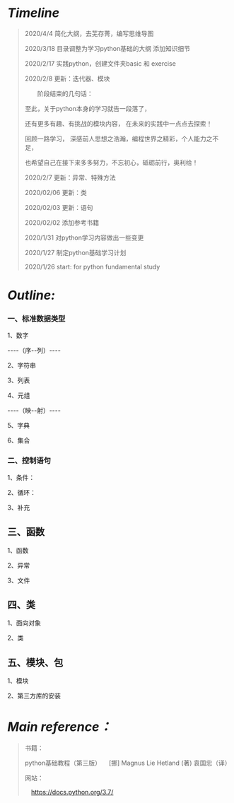 # _Timeline_

>2020/4/4 简化大纲，去芜存菁，编写思维导图
>
>2020/3/18 目录调整为学习python基础的大纲
>添加知识细节
>
>2020/2/17 实践python，创建文件夹basic 和 exercise
> 
>2020/2/8 更新：迭代器、模块
>
>&emsp;&emsp;阶段结束的几句话：
>
>至此，关于python本身的学习就告一段落了，
>
>还有更多有趣、有挑战的模块内容，
>在未来的实践中一点点去探索！
>
>回顾一路学习，
>深感前人思想之浩瀚，编程世界之精彩，个人能力之不足，
>
>也希望自己在接下来多多努力，不忘初心，砥砺前行，奥利给！
>
> 2020/2/7  更新：异常、特殊方法
>
>2020/02/06 更新：类
>
>2020/02/03 更新：语句
>
>2020/02/02 添加参考书籍
>
> 2020/1/31 对python学习内容做出一些变更
>
> 2020/1/27 制定python基础学习计划
>
> 2020/1/26 start: for python fundamental study

# _Outline:_

### 一、标准数据类型

1、数字

----（序--列）----

2、字符串

3、列表

4、元组

----（映--射）----

5、字典

6、集合

### 二、控制语句

1、条件：

2、循环：

3、补充

## 三、函数

1、函数

2、异常

3、文件

## 四、类
1、面向对象

2、类

## 五、模块、包
1、模块

2、第三方库的安装

 
 
# _Main reference：_
> 
>书籍：
>
>python基础教程（第三版） 
>&emsp;[挪] Magnus Lie Hetland (著) 袁国忠（译）
>
> 网站：
>
>&emsp;https://docs.python.org/3.7/
